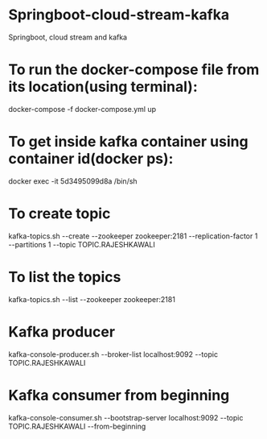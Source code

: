 # Springboot-cloud-stream-kafka
Springboot, cloud stream and kafka

# To run the docker-compose file from its location(using terminal):
docker-compose -f docker-compose.yml up

# To get inside kafka container using container id(docker ps):
docker exec -it 5d3495099d8a /bin/sh

# To create topic
kafka-topics.sh --create --zookeeper zookeeper:2181 --replication-factor 1 --partitions 1 --topic TOPIC.RAJESHKAWALI

# To list the topics
kafka-topics.sh --list --zookeeper zookeeper:2181

# Kafka producer
kafka-console-producer.sh --broker-list localhost:9092 --topic TOPIC.RAJESHKAWALI

# Kafka consumer from beginning
kafka-console-consumer.sh --bootstrap-server localhost:9092 --topic TOPIC.RAJESHKAWALI --from-beginning